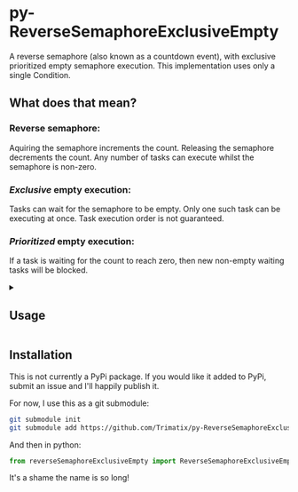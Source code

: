 # py-ReverseSemaphoreExclusiveEmpty

A reverse semaphore (also known as a countdown event), with exclusive prioritized empty semaphore execution.
This implementation uses only a single Condition.

## What does that mean?
### Reverse semaphore:
Aquiring the semaphore increments the count.
Releasing the semaphore decrements the count.
Any number of tasks can execute whilst the semaphore is non-zero.

### *Exclusive* empty execution:
Tasks can wait for the semaphore to be empty.
Only one such task can be executing at once. Task execution order is not guaranteed.

### *Prioritized* empty execution:
If a task is waiting for the count to reach zero, then new non-empty waiting tasks will be blocked.

<details>
<summary><h2>Usage</h2></summary>

`async with` is by far the recommended use method (illustrated below), but you can also wrap your code with
```py
await sem.aquire()
...
await sem.release()
```
or
```py
await sem.aquireEmpty()
...
await sem.releaseEmpty()
```
If needed.

Full example code with context managers:
```py
async def nonEmptyTask(id: str, sem: ReverseSemaphoreExclusiveEmpty):
    async with sem.enter():
        print(f"{datetime.now().time()} Task {id} incremented the semaphore to {sem.count} ({sem.emptyWaitersCount} empty waiters)")
        await asyncio.sleep(5)
    print(f"{datetime.now().time()} Task {id} decremented the semaphore to {sem._count} ({sem.emptyWaitersCount} empty waiters)")


async def emptyTask(id: str, sem: ReverseSemaphoreExclusiveEmpty):
    async with sem.enterEmpty():
        print(f"{datetime.now().time()} Empty task {id} entered the semaphore at count {sem._count} ({sem.emptyWaitersCount} empty waiters)")
        await asyncio.sleep(5)
    print(f"{datetime.now().time()} Empty task {id} exited the semaphore at count {sem._count} ({sem.emptyWaitersCount} empty waiters)")


async def main_async():
    sem = ReverseSemaphoreExclusiveEmpty()
    tasks = [
        asyncio.create_task(nonEmptyTask("A", sem)),
        asyncio.create_task(nonEmptyTask("B", sem)),
        asyncio.create_task(emptyTask("C", sem)),
        asyncio.create_task(nonEmptyTask("D", sem)),
        asyncio.create_task(emptyTask("E", sem)),
        asyncio.create_task(emptyTask("F", sem)),
    ]
    await asyncio.wait(tasks)
    print("done")

if __name__ == "__main__":
    asyncio.run(main_async())
```

running the above prints:
```py
22:21:58.892421 Task A incremented the semaphore to 1 (0 empty waiters)
22:21:58.894406 Task B incremented the semaphore to 2 (0 empty waiters)
22:22:03.908709 Task A decremented the semaphore to 1 (3 empty waiters)
22:22:03.908709 Task B decremented the semaphore to 0 (3 empty waiters)
22:22:03.912615 Empty task C entered the semaphore at count 0 (2 empty waiters)
22:22:08.930711 Empty task C exited the semaphore at count 0 (2 empty waiters)
22:22:08.930711 Empty task E entered the semaphore at count 0 (1 empty waiters)
22:22:13.938552 Empty task E exited the semaphore at count 0 (1 empty waiters)
22:22:13.938552 Empty task F entered the semaphore at count 0 (0 empty waiters)
22:22:18.939144 Empty task F exited the semaphore at count 0 (0 empty waiters)
22:22:18.939144 Task D incremented the semaphore to 1 (0 empty waiters)
22:22:23.940605 Task D decremented the semaphore to 0 (0 empty waiters)
done
```
</details>

## Installation

This is not currently a PyPi package. If you would like it added to PyPi, submit an issue and I'll happily publish it.

For now, I use this as a git submodule:
```bash
git submodule init
git submodule add https://github.com/Trimatix/py-ReverseSemaphoreExclusiveEmpty.git reverseSemaphoreExclusiveEmpty
```

And then in python:
```py
from reverseSemaphoreExclusiveEmpty import ReverseSemaphoreExclusiveEmpty
```

It's a shame the name is so long!
